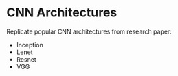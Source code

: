 # CNN Architectures

Replicate popular CNN architectures from research paper:
* Inception
* Lenet
* Resnet
* VGG
